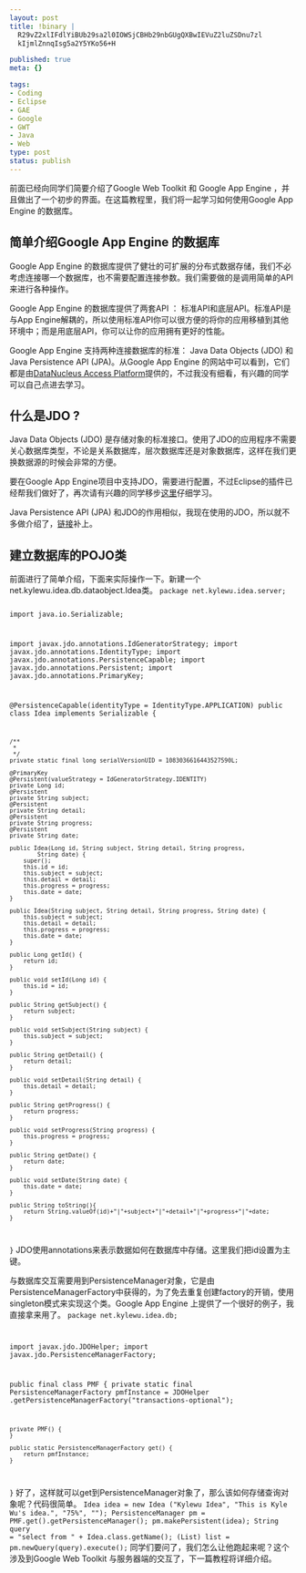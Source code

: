 ```yaml
--- 
layout: post
title: !binary |
  R29vZ2xlIFdlYiBUb29sa2l0IOWSjCBHb29nbGUgQXBwIEVuZ2luZSDnu7zl
  kIjmlZnnqIsg5a2Y5YKo56+H

published: true
meta: {}

tags: 
- Coding
- Eclipse
- GAE
- Google
- GWT
- Java
- Web
type: post
status: publish
---
```

前面已经向同学们简要介绍了Google Web Toolkit 和 Google App Engine ，并且做出了一个初步的界面。在这篇教程里，我们将一起学习如何使用Google App Engine 的数据库。
<h2>简单介绍Google App Engine 的数据库</h2>
Google App Engine 的数据库提供了健壮的可扩展的分布式数据存储，我们不必考虑连接哪一个数据库，也不需要配置连接参数。我们需要做的是调用简单的API来进行各种操作。

Google App Engine 的数据库提供了两套API ： 标准API和底层API。标准API是与App Engine解耦的，所以使用标准API你可以很方便的将你的应用移植到其他环境中；而是用底层API，你可以让你的应用拥有更好的性能。

Google App Engine 支持两种连接数据库的标准： Java Data Objects (JDO) 和 Java Persistence API (JPA)。从Google App Engine 的网站中可以看到，它们都是由<a href="http://www.datanucleus.org/">DataNucleus Access Platform</a>提供的，不过我没有细看，有兴趣的同学可以自己点进去学习。
<h2>什么是JDO ?</h2>
Java Data Objects (JDO) 是存储对象的标准接口。使用了JDO的应用程序不需要关心数据库类型，不论是关系数据库，层次数据库还是对象数据库，这样在我们更换数据源的时候会非常的方便。

要在Google App Engine项目中支持JDO，需要进行配置，不过Eclipse的插件已经帮我们做好了，再次请有兴趣的同学移步<a href="http://code.google.com/appengine/docs/java/datastore/usingjdo.html#Setting_Up_JDO" target="_blank">这里</a>仔细学习。

Java Persistence API (JPA) 和JDO的作用相似，我现在使用的JDO，所以就不多做介绍了，<a href="http://code.google.com/appengine/docs/java/datastore/usingjpa.html" target="_blank">链接</a>补上。
<h2>建立数据库的POJO类</h2>
前面进行了简单介绍，下面来实际操作一下。新建一个net.kylewu.idea.db.dataobject.Idea类。<!--more-->
<code lang="java">package net.kylewu.idea.server;

import java.io.Serializable;

import javax.jdo.annotations.IdGeneratorStrategy;
import javax.jdo.annotations.IdentityType;
import javax.jdo.annotations.PersistenceCapable;
import javax.jdo.annotations.Persistent;
import javax.jdo.annotations.PrimaryKey;

@PersistenceCapable(identityType = IdentityType.APPLICATION)
public class Idea implements Serializable {

	/**
	 *
	 */
	private static final long serialVersionUID = 1083036616443527590L;

	@PrimaryKey
	@Persistent(valueStrategy = IdGeneratorStrategy.IDENTITY)
	private Long id;
	@Persistent
	private String subject;
	@Persistent
	private String detail;
	@Persistent
	private String progress;
	@Persistent
	private String date;

	public Idea(Long id, String subject, String detail, String progress,
			String date) {
		super();
		this.id = id;
		this.subject = subject;
		this.detail = detail;
		this.progress = progress;
		this.date = date;
	}

	public Idea(String subject, String detail, String progress, String date) {
		this.subject = subject;
		this.detail = detail;
		this.progress = progress;
		this.date = date;
	}

	public Long getId() {
		return id;
	}

	public void setId(Long id) {
		this.id = id;
	}

	public String getSubject() {
		return subject;
	}

	public void setSubject(String subject) {
		this.subject = subject;
	}

	public String getDetail() {
		return detail;
	}

	public void setDetail(String detail) {
		this.detail = detail;
	}

	public String getProgress() {
		return progress;
	}

	public void setProgress(String progress) {
		this.progress = progress;
	}

	public String getDate() {
		return date;
	}

	public void setDate(String date) {
		this.date = date;
	}

	public String toString(){
		return String.valueOf(id)+"|"+subject+"|"+detail+"|"+progress+"|"+date;
	}
}</code>
JDO使用annotations来表示数据如何在数据库中存储。这里我们把id设置为主键。

与数据库交互需要用到PersistenceManager对象，它是由PersistenceManagerFactory中获得的，为了免去重复创建factory的开销，使用singleton模式来实现这个类。Google App Engine 上提供了一个很好的例子，我直接拿来用了。
<code lang="java">package net.kylewu.idea.db;

import javax.jdo.JDOHelper;
import javax.jdo.PersistenceManagerFactory;

public final class PMF {
	private static final PersistenceManagerFactory pmfInstance = JDOHelper
			.getPersistenceManagerFactory("transactions-optional");

	private PMF() {
	}

	public static PersistenceManagerFactory get() {
		return pmfInstance;
	}
}</code>
好了，这样就可以get到PersistenceManager对象了，那么该如何存储查询对象呢？代码很简单。
<code lang="java">Idea idea = new Idea ("Kylewu Idea", "This is Kyle Wu's idea.", "75%", "");
PersistenceManager pm = PMF.get().getPersistenceManager();
pm.makePersistent(idea);
String query = "select from " + Idea.class.getName();
(List) list = pm.newQuery(query).execute();</code>
同学们要问了，我们怎么让他跑起来呢？这个涉及到Google Web Toolkit 与服务器端的交互了，下一篇教程将详细介绍。
